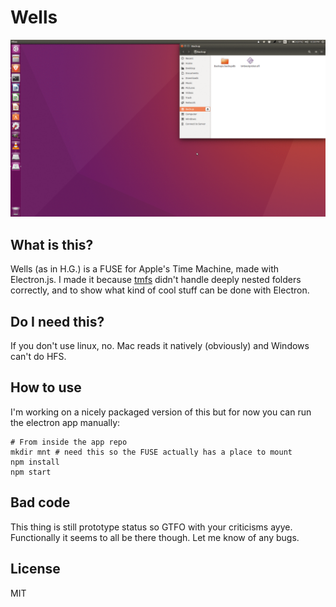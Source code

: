 # Wells

![Wells Screenshot](/docs/anim.gif?raw=true "Wells Screenshot")

## What is this?

Wells (as in H.G.) is a FUSE for Apple's Time Machine, made with Electron.js. I made it because [tmfs](http://manpages.ubuntu.com/manpages/saucy/man1/tmfs.1.html) didn't handle deeply nested folders correctly, and to show what kind of cool stuff can be done with Electron.

## Do I need this?

If you don't use linux, no. Mac reads it natively (obviously) and Windows can't do HFS.

## How to use

I'm working on a nicely packaged version of this but for now you can run the electron app manually:

```
# From inside the app repo
mkdir mnt # need this so the FUSE actually has a place to mount
npm install
npm start
```

## Bad code

This thing is still prototype status so GTFO with your criticisms ayye. Functionally it seems to all be there though. Let me know of any bugs.

## License

MIT
